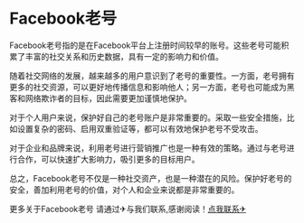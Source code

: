# Facebook老号

Facebook老号指的是在Facebook平台上注册时间较早的账号。这些老号可能积累了丰富的社交关系和历史数据，具有一定的影响力和价值。

随着社交网络的发展，越来越多的用户意识到了老号的重要性。一方面，老号拥有更多的社交资源，可以更好地传播信息和影响他人；另一方面，老号也可能成为黑客和网络欺诈者的目标，因此需要更加谨慎地保护。

对于个人用户来说，保护好自己的老号账户是非常重要的。采取一些安全措施，比如设置复杂的密码、启用双重验证等，都可以有效地保护老号不受攻击。

对于企业和品牌来说，利用老号进行营销推广也是一种有效的策略。通过与老号进行合作，可以快速扩大影响力，吸引更多的目标用户。

总之，Facebook老号不仅是一种社交资产，也是一种潜在的风险。保护好老号的安全，善加利用老号的价值，对个人和企业来说都是非常重要的。

更多关于Facebook老号 请通过✈与我们联系,感谢阅读！[点我联系✈](https://in.G208.com)